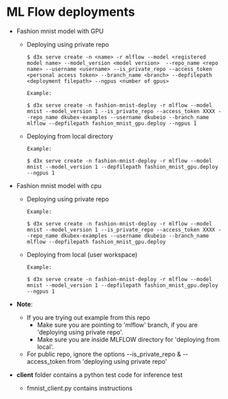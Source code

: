 # ML Flow deployments


- Fashion mnist model with GPU
  
    - Deploying using private repo
        ```
        $ d3x serve create -n <name> -r mlflow --model <registered model name> --model_version <model version>  --repo_name <repo name> --username <username> --is_private_repo --access_token <personal access token> --branch_name <branch> --depfilepath <deployment filepath> --ngpus <number of gpus>
        ```
        ```
        Example:
        
        $ d3x serve create -n fashion-mnist-deploy -r mlflow --model mnist --model_version 1 --is_private_repo --access_token XXXX --repo_name dkubex-examples --username dkubeio --branch_name mlflow --depfilepath fashion_mnist_gpu.deploy --ngpus 1
        ```

    - Deploying from local directory
        ```
        Example:

        $ d3x serve create -n fashion-mnist-deploy -r mlflow --model mnist --model_version 1 --depfilepath fashion_mnist_gpu.deploy --ngpus 1
        ```
        

- Fashion mnist model with cpu
  
    - Deploying using private repo
        ```
        Example:

        $ d3x serve create -n fashion-mnist-deploy -r mlflow --model mnist --model_version 1 --is_private_repo --access_token XXXX --repo_name dkubex-examples --username dkubeio --branch_name mlflow --depfilepath fashion_mnist_gpu.deploy
        ```

    - Deploying from local (user workspace)
        ```
        Example:
        
        $ d3x serve create -n fashion-mnist-deploy -r mlflow --model mnist --model_version 1 --depfilepath fashion_mnist_gpu.deploy --ngpus 1
        ```

- **Note**:
    - If you are trying out example from this repo
      - Make sure you are pointing to 'mlflow' branch, if you are 'deploying using private repo'.
      - Make sure you are inside MLFLOW directory for 'deploying from local'.
    - For public repo, ignore the options --is_private_repo & --access_token from 'deploying using private repo'

- **client** folder contains a python test code for inference test
   - fmnist_client.py contains instructions
